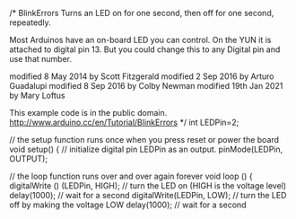 /*
  BlinkErrors
  Turns an LED on for one second, then off for one second, repeatedly.

  Most Arduinos have an on-board LED you can control. 
  On the YUN it is attached to digital pin 13. 
  But you could change this to any Digital pin and use that number.

  modified 8 May 2014 by Scott Fitzgerald
  modified 2 Sep 2016  by Arturo Guadalupi
  modified 8 Sep 2016 by Colby Newman
  modified 19th Jan 2021 by Mary Loftus 

  This example code is in the public domain.
  http://www.arduino.cc/en/Tutorial/BlinkErrors
*/
int LEDPin=2;

// the setup function runs once when you press reset or power the board
void setup() {
  // initialize digital pin LEDPin as an output.
  pinMode(LEDPin, OUTPUT);


// the loop function runs over and over again forever
 void loop () {
 digitalWrite () (LEDPin, HIGH);       // turn the LED on (HIGH is the voltage level)
  delay(1000);                      // wait for a second
  digitalWrite(LEDPin, LOW);        // turn the LED off by making the voltage LOW
  delay(1000);                       // wait for a second
